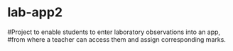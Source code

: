 # lab-app2
#Project to enable students to enter laboratory observations into an app, 
#from where a teacher can access them and assign corresponding marks.
